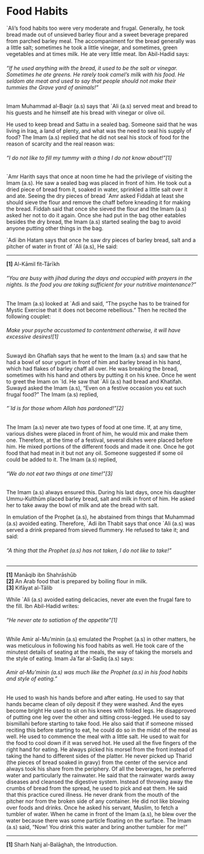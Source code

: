Food Habits
===========

\`Ali’s food habits too were very moderate and frugal. Generally, he
took bread made out of unsieved barley flour and a sweet beverage
prepared from parched barley meal. The accompaniment for the bread
generally was a little salt; sometimes he took a little vinegar, and
sometimes, green vegetables and at times milk. He ate very little meat.
Ibn Abil-Hadid says:

###### “If he used anything with the bread, it used to be the salt or vinegar. Sometimes he ate greens. He rarely took camel’s milk with his food. He seldom ate meat and used to say that people should not make their tummies the Grave yard of animals!”

Imam Muhammad al-Baqir (a.s) says that \`Ali (a.s) served meat and bread
to his guests and he himself ate his bread with vinegar or olive oil.

He used to keep bread and Sattu in a sealed bag. Someone said that he
was living in Iraq, a land of plenty, and what was the need to seal his
supply of food? The Imam (a.s) replied that he did not seal his stock of
food for the reason of scarcity and the real reason was:

###### “I do not like to fill my tummy with a thing I do not know about!”[1]

\`Amr Harith says that once at noon time he had the privilege of
visiting the Imam (a.s). He saw a sealed bag was placed in front of him.
He took out a dried piece of bread from it, soaked in water, sprinkled a
little salt over it and ate. Seeing the dry pieces of bread \`Amr asked
Fiddah at least she should sieve the flour and remove the chaff before
kneading it for making the bread. Fiddah said that once she sieved the
flour and the Imam (a.s) asked her not to do it again. Once she had put
in the bag other eatables besides the dry bread, the Imam (a.s) started
sealing the bag to avoid anyone putting other things in the bag.

\`Adi ibn Hatam says that once he saw dry pieces of barley bread, salt
and a pitcher of water in front of \`Ali (a.s), He said:

------------------------------------------------------------------------

**[1]** Al-Kāmil fit-Tārīkh

###### “You are busy with jihad during the days and occupied with prayers in the nights. Is the food you are taking sufficient for your nutritive maintenance?”

The Imam (a.s) looked at \`Adi and said, “The psyche has to be trained
for Mystic Exercise that it does not become rebellious.” Then he recited
the following couplet:

###### Make your psyche accustomed to contentment otherwise, it will have excessive desires![1]

Suwayd ibn Ghaflah says that he went to the Imam (a.s) and saw that he
had a bowl of sour yogurt in front of him and barley bread in his hand,
which had flakes of barley chaff all over. He was breaking the bread,
sometimes with his hand and others by putting it on his knee. Once he
went to greet the Imam on \`Id. He saw that \`Ali (a.s) had bread and
Khatifah. Suwayd asked the Imam (a.s), “Even on a festive occasion you
eat such frugal food?” The Imam (a.s) replied,

###### “\`Id is for those whom Allah has pardoned!”[2]

The Imam (a.s) never ate two types of food at one time. If, at any time,
various dishes were placed in front of him, he would mix and make them
one. Therefore, at the time of a festival, several dishes were placed
before him. He mixed portions of the different foods and made it one.
Once he got food that had meat in it but not any oil. Someone suggested
if some oil could be added to it. The Imam (a.s) replied,

###### “We do not eat two things at one time!”[3]

The Imam (a.s) always ensured this. During his last days, once his
daughter Ummu-Kulthūm placed barley bread, salt and milk in front of
him. He asked her to take away the bowl of milk and ate the bread with
salt.

In emulation of the Prophet (a.s), he abstained from things that
Muhammad (a.s) avoided eating. Therefore, \`Adi ibn Thabit says that
once \`Ali (a.s) was served a drink prepared from sieved flummery. He
refused to take it; and said:

###### “A thing that the Prophet (a.s) has not taken, I do not like to take!”

------------------------------------------------------------------------

**[1]** Manāqib ibn Shahrāshūb  
 **[2]** An Arab food that is prepared by boiling flour in milk.  
 **[3]** Kifāyat al-Tālib

While \`Ali (a.s) avoided eating delicacies, never ate even the frugal
fare to the fill. Ibn Abil-Hadid writes:

###### “He never ate to satiation of the appetite”[1]

While Amir al-Mu’minin (a.s) emulated the Prophet (a.s) in other
matters, he was meticulous in following his food habits as well. He took
care of the minutest details of seating at the meals, the way of taking
the morsels and the style of eating. Imam Ja\`far al-Sadiq (a.s) says:

###### Amir al-Mu’minin (a.s) was much like the Prophet (a.s) in his food habits and style of eating.”

He used to wash his hands before and after eating. He used to say that
hands became clean of oily deposit if they were washed. And the eyes
become bright He used to sit on his knees with folded legs. He
disapproved of putting one leg over the other and sitting cross-legged.
He used to say bismillahi before starting to take food. He also said
that if someone missed reciting this before starting to eat, he could do
so in the midst of the meal as well. He used to commence the meal with a
little salt. He used to wait for the food to cool down if it was served
hot. He used all the five fingers of the right hand for eating. He
always picked his morsel from the front instead of taking the hand to
different sides of the platter. He never picked up Tharid (the pieces of
bread soaked in gravy) from the center of the service and always took
his share from the periphery. Of all the beverages, he preferred water
and particularly the rainwater. He said that the rainwater wards away
diseases and cleansed the digestive system. Instead of throwing away the
crumbs of bread from the spread, he used to pick and eat them. He said
that this practice cured illness. He never drank from the mouth of the
pitcher nor from the broken side of any container. He did not like
blowing over foods and drinks. Once he asked his servant, Muslim, to
fetch a tumbler of water. When he came in front of the Imam (a.s), he
blew over the water because there was some particle floating on the
surface. The Imam (a.s) said, “Now! You drink this water and bring
another tumbler for me!”

------------------------------------------------------------------------

**[1]** Sharh Nahj al-Balāghah, the Introduction.
